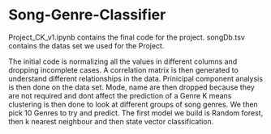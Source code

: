 # Song-Genre-Classifier


Project_CK_v1.ipynb contains the final code for the project.
songDb.tsv contains the datas set we used for the Project.

The initial code is normalizing all the values in different columns and dropping incomplete cases.
A correlation matrix is then generated to understand different relationships in the data. 
Prinicipal component analysis is then done on the data set. 
Mode, name are then dropped because they are not required and dont affect the prediction of a Genre
K means clustering is then done to look at different groups of song genres.
We then pick 10 Genres to try and predict.
The first model we build is Random forest, then k nearest neighbour and then state vector classification.
